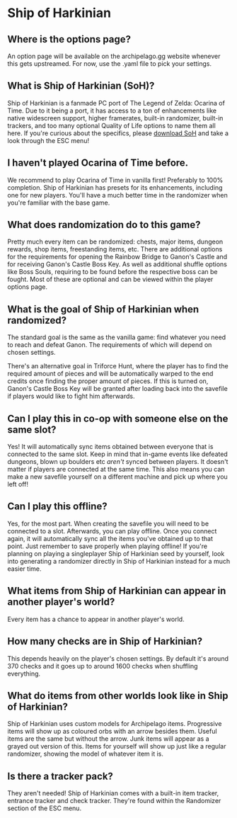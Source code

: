 # Ship of Harkinian

## Where is the options page?

An option page will be available on the archipelago.gg website whenever this gets upstreamed. For now, use the .yaml file
to pick your settings.


## What is Ship of Harkinian (SoH)?

Ship of Harkinian is a fanmade PC port of The Legend of Zelda: Ocarina of Time. Due to it being a port, it has access to a ton
of enhancements like native widescreen support, higher framerates, built-in randomizer, built-in
trackers, and too many optional Quality of Life options to name them all here. 
If you're curious about the specifics, please [download SoH](https://www.shipofharkinian.com/) and take a look
through the ESC menu!


## I haven't played Ocarina of Time before.

We recommend to play Ocarina of Time in vanilla first! Preferably to 100% completion. 
Ship of Harkinian has presets for its enhancements, including one for new players. 
You'll have a much better time in the randomizer when you're familiar with the base game. 


## What does randomization do to this game?

Pretty much every item can be randomized: chests, major items, dungeon rewards, shop items, freestanding items, etc. 
There are additional options for the requirements for opening the Rainbow Bridge to Ganon's Castle and for receiving Ganon's Castle Boss Key.
As well as additional shuffle options like Boss Souls, requiring to be found before the respective boss can be fought. 
Most of these are optional and can be viewed within the player options page.


## What is the goal of Ship of Harkinian when randomized?

The standard goal is the same as the vanilla game: find whatever you need to reach and defeat Ganon.
The requirements of which will depend on chosen settings.

There's an alternative goal in Triforce Hunt, where the player has to find the required amount of pieces and will be automatically
warped to the end credits once finding the proper amount of pieces. If this is turned on, Ganon's Castle Boss Key will be granted
after loading back into the savefile if players would like to fight him afterwards.


## Can I play this in co-op with someone else on the same slot?

Yes! It will automatically sync items obtained between everyone that is connected to the same slot. Keep in mind that in-game
events like defeated dungeons, blown up boulders etc *aren't* synced between players. It doesn't matter if players are
connected at the same time. This also means you can make a new savefile yourself on a different machine and pick up where
you left off!


## Can I play this offline?

Yes, for the most part. When creating the savefile you will need to be connected to a slot. Afterwards, you can play offline. Once
you connect again, it will automatically sync all the items you've obtained up to that point. Just remember to save properly when playing
offline! If you're planning on playing a singleplayer Ship of Harkinian seed by yourself, look into generating a randomizer directly 
in Ship of Harkinian instead for a much easier time.


## What items from Ship of Harkinian can appear in another player's world?

Every item has a chance to appear in another player's world.


## How many checks are in Ship of Harkinian?

This depends heavily on the player's chosen settings. By default it's around 370 checks and it goes up to around 1600 checks
when shuffling everything.


## What do items from other worlds look like in Ship of Harkinian?

Ship of Harkinian uses custom models for Archipelago items. Progressive items will show up as coloured orbs with an arrow besides
them. Useful items are the same but without the arrow. Junk items will appear as a grayed out version of this. Items for
yourself will show up just like a regular randomizer, showing the model of whatever item it is.


## Is there a tracker pack?

They aren't needed! Ship of Harkinian comes with a built-in item tracker, entrance tracker and check tracker. They're found 
within the Randomizer section of the ESC menu.
